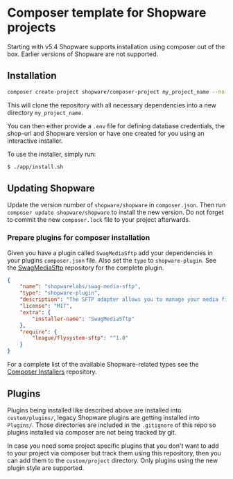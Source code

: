# Composer template for Shopware projects

Starting with v5.4 Shopware supports installation using composer out of the box. Earlier versions of Shopware are not
supported.

## Installation

```bash
composer create-project shopware/composer-project my_project_name --no-interaction --stability=dev
```

This will clone the repository with all necessary dependencies into a new directory `my_project_name`.

You can then either provide a `.env` file for defining database credentials, the shop-url and Shopware version or have
one created for you using an interactive installer. 

To use the installer, simply run: 

```bash
$ ./app/install.sh
```

## Updating Shopware

Update the version number of `shopware/shopware` in `composer.json`. Then run `composer update shopware/shopware`
to install the new version. Do not forget to commit the new `composer.lock` file to your project afterwards.

### Prepare plugins for composer installation

Given you have a plugin called `SwagMediaSftp` add your dependencies in your plugins `composer.json` file.
Also set the `type` to `shopware-plugin`. See the [SwagMediaSftp](https://github.com/shopwareLabs/SwagMediaSftp)
repository for the complete plugin.

```json
{
    "name": "shopwarelabs/swag-media-sftp",
    "type": "shopware-plugin",
    "description": "The SFTP adapter allows you to manage your media files in shopware on a SFTP environment.",
    "license": "MIT",
    "extra": {
        "installer-name": "SwagMediaSftp"
    },
    "require": {
        "league/flysystem-sftp": "^1.0"
    }
}
```

For a complete list of the available Shopware-related types see the [Composer Installers](https://github.com/composer/installers) repository.

## Plugins

Plugins being installed like described above are installed into `custom/plugins/`, legacy Shopware plugins are getting 
installed into `Plugins/`. Those directories are included in the `.gitignore` of this repo so plugins installed via composer
are not being tracked by git.

In case you need some project specific plugins that you don't want to add to your project via composer but track them using
this repository, then you can add them to the `custom/project` directory. Only plugins using the new plugin style are
supported.